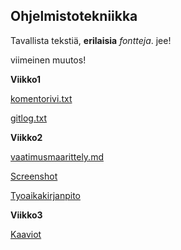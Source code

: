 ## Ohjelmistotekniikka 
Tavallista tekstiä, **erilaisia** *fontteja*.
jee!

viimeinen muutos!

**Viikko1**

[komentorivi.txt](https://github.com/ElisaMero/ot_harjoitustyo/blob/master/laskarit/viikko1/komentorivi.txt)

[gitlog.txt](https://github.com/ElisaMero/ot_harjoitustyo/blob/master/laskarit/viikko1/gitlog.txt)

**Viikko2**

[vaatimusmaarittely.md](https://github.com/ElisaMero/ot_harjoitustyo/blob/master/dokumentaatio/vaatimusmaarittely.md)

[Screenshot](https://github.com/ElisaMero/ot_harjoitustyo/blob/master/laskarit/viikko2/unicafe/Untitled.png)

[Tyoaikakirjanpito](https://github.com/ElisaMero/ot_harjoitustyo/blob/master/dokumentaatio/tyoaikakirjanpito.md)

**Viikko3**

[Kaaviot](https://github.com/ElisaMero/ot_harjoitustyo/blob/master/laskarit/viikko3/kaaviot.md)




